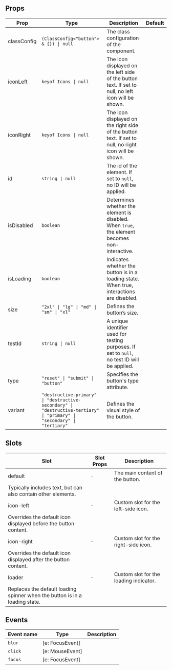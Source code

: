 <!-- This file is automatically generated, do not edit manually. -->

## Props

| Prop | Type | Description | Default |
| ---- | ---- | ----------- | ------- |
| classConfig | `(ClassConfig<"button"> & {}) \| null` | The class configuration of the component. |  |
| iconLeft | `keyof Icons \| null` | The icon displayed on the left side of the button text. If set to null, no left icon will be shown. |  |
| iconRight | `keyof Icons \| null` | The icon displayed on the right side of the button text. If set to null, no right icon will be shown. |  |
| id | `string \| null` | The id of the element. If set to `null`, no ID will be applied. |  |
| isDisabled | `boolean` | Determines whether the element is disabled. When `true`, the element becomes non-interactive. |  |
| isLoading | `boolean` | Indicates whether the button is in a loading state. When true, interactions are disabled. |  |
| size | `"2xl" \| "lg" \| "md" \| "sm" \| "xl"` | Defines the button’s size. |  |
| testId | `string \| null` | A unique identifier used for testing purposes. If set to `null`, no test ID will be applied. |  |
| type | `"reset" \| "submit" \| "button"` | Specifies the button's type attribute. |  |
| variant | `"destructive-primary" \| "destructive-secondary" \| "destructive-tertiary" \| "primary" \| "secondary" \| "tertiary"` | Defines the visual style of the button. |  |


## Slots

| Slot | Slot Props | Description |
| --------- | ---- | ----------- |
| default | `-` | The main content of the button.
Typically includes text, but can also contain other elements. |
| icon-left | `-` | Custom slot for the left-side icon.
Overrides the default icon displayed before the button content. |
| icon-right | `-` | Custom slot for the right-side icon.
Overrides the default icon displayed after the button content. |
| loader | `-` | Custom slot for the loading indicator.
Replaces the default loading spinner when the button is in a loading state. |


## Events

| Event name | Type | Description |
| ---------- | ---- | ----------- |
| `blur` | [e: FocusEvent] |  |
| `click` | [e: MouseEvent] |  |
| `focus` | [e: FocusEvent] |  |

